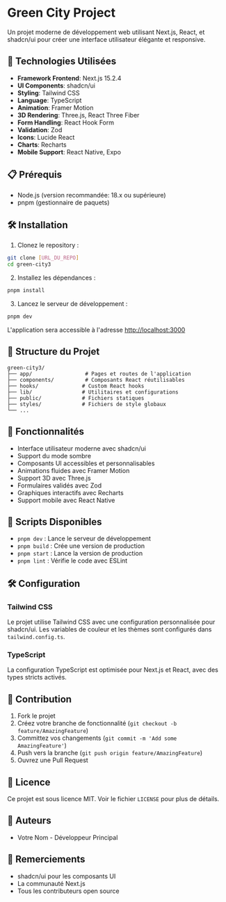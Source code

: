 # Green City Project

Un projet moderne de développement web utilisant Next.js, React, et shadcn/ui pour créer une interface utilisateur élégante et responsive.

## 🚀 Technologies Utilisées

- **Framework Frontend**: Next.js 15.2.4
- **UI Components**: shadcn/ui
- **Styling**: Tailwind CSS
- **Language**: TypeScript
- **Animation**: Framer Motion
- **3D Rendering**: Three.js, React Three Fiber
- **Form Handling**: React Hook Form
- **Validation**: Zod
- **Icons**: Lucide React
- **Charts**: Recharts
- **Mobile Support**: React Native, Expo

## 📋 Prérequis

- Node.js (version recommandée: 18.x ou supérieure)
- pnpm (gestionnaire de paquets)

## 🛠️ Installation

1. Clonez le repository :
```bash
git clone [URL_DU_REPO]
cd green-city3
```

2. Installez les dépendances :
```bash
pnpm install
```

3. Lancez le serveur de développement :
```bash
pnpm dev
```

L'application sera accessible à l'adresse [http://localhost:3000](http://localhost:3000)

## 📁 Structure du Projet

```
green-city3/
├── app/                 # Pages et routes de l'application
├── components/          # Composants React réutilisables
├── hooks/              # Custom React hooks
├── lib/                # Utilitaires et configurations
├── public/             # Fichiers statiques
├── styles/             # Fichiers de style globaux
└── ...
```

## 🎨 Fonctionnalités

- Interface utilisateur moderne avec shadcn/ui
- Support du mode sombre
- Composants UI accessibles et personnalisables
- Animations fluides avec Framer Motion
- Support 3D avec Three.js
- Formulaires validés avec Zod
- Graphiques interactifs avec Recharts
- Support mobile avec React Native

## 🚀 Scripts Disponibles

- `pnpm dev` : Lance le serveur de développement
- `pnpm build` : Crée une version de production
- `pnpm start` : Lance la version de production
- `pnpm lint` : Vérifie le code avec ESLint

## 🛠️ Configuration

### Tailwind CSS
Le projet utilise Tailwind CSS avec une configuration personnalisée pour shadcn/ui. Les variables de couleur et les thèmes sont configurés dans `tailwind.config.ts`.

### TypeScript
La configuration TypeScript est optimisée pour Next.js et React, avec des types stricts activés.

## 🤝 Contribution

1. Fork le projet
2. Créez votre branche de fonctionnalité (`git checkout -b feature/AmazingFeature`)
3. Committez vos changements (`git commit -m 'Add some AmazingFeature'`)
4. Push vers la branche (`git push origin feature/AmazingFeature`)
5. Ouvrez une Pull Request

## 📝 Licence

Ce projet est sous licence MIT. Voir le fichier `LICENSE` pour plus de détails.

## 👥 Auteurs

- Votre Nom - Développeur Principal

## 🙏 Remerciements

- shadcn/ui pour les composants UI
- La communauté Next.js
- Tous les contributeurs open source 